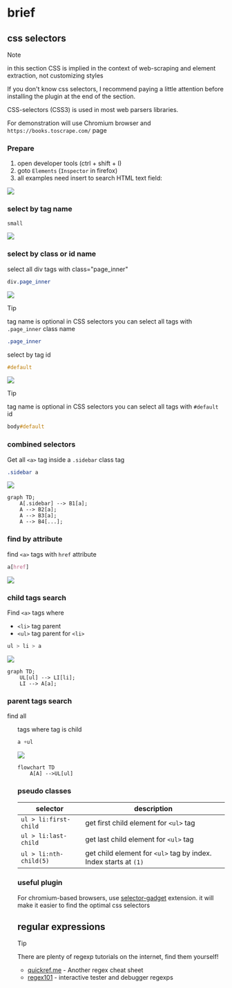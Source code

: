 # brief

## css selectors

>[!note] 
> in this section CSS is implied in the context of web-scraping and element extraction, not customizing styles
> 
> If you don't know css selectors, I recommend paying a little attention before installing the plugin 
> at the end of the section.

CSS-selectors (CSS3) is used in most web parsers libraries.  

For demonstration will use Chromium browser and `https://books.toscrape.com/` page 

### Prepare

1. open developer tools (ctrl + shift + I)
2. goto `Elements` (`Inspector` in firefox)
3. all examples need insert to search HTML text field:

![](assets/t_devtools.png)


### select by tag name

```css
small
```

![](assets/t_select_tag.png)

### select by class or id name

select all div tags with class="page_inner"

```css
div.page_inner
```

![](assets/t_select_class.png)

>[!tip]
> tag name is optional in CSS selectors
> you can select all tags with `.page_inner` class name
```css
.page_inner
```

select by tag id
```css
#default
```

![](assets/t_select_id.png)

>[!tip]
> tag name is optional in CSS selectors
> you can select all tags with `#default` id
```css
body#default
```

### combined selectors

Get all `<a>` tag  inside a `.sidebar` class tag

```css
.sidebar a
```

![](assets/t_select_combined.png)

```mermaid
graph TD;
    A[.sidebar] --> B1[a];
    A --> B2[a];
    A --> B3[a];
    A --> B4[...];
```

### find by attribute

find `<a>` tags with `href` attribute
```css
a[href]
```

![](assets/t_select_attr.png)

### child tags search

Find `<a>` tags where

- `<li>` tag parent
- `<ul>` tag parent for `<li>`

```css
ul > li > a
```

![](assets/t_child_find.png)

```mermaid
graph TD;
    UL[ul] --> LI[li];
    LI --> A[a];
```

### parent tags search

find all <ul> tags where <a> tag is child

```css
a +ul
```

![](assets/t_parent_find.png)

```mermaid
flowchart TD
    A[A] -->UL[ul]
```

### pseudo classes


| selector               | description                                                      |
|------------------------|------------------------------------------------------------------|
| `ul > li:first-child`  | get first child element for `<ul>` tag                           |
| `ul > li:last-child`   | get last child element for `<ul>` tag                            |
| `ul > li:nth-child(5)` | get child element for `<ul>` tag by index. Index starts at `(1)` |


### useful plugin

For chromium-based browsers, use 
[selector-gadget](https://chromewebstore.google.com/detail/selectorgadget/mhjhnkcfbdhnjickkkdbjoemdmbfginb)
extension. it will make it easier to find the optimal css selectors


## regular expressions

>[!tip]
> There are plenty of regexp tutorials on the internet, find them yourself!

- [quickref.me](https://quickref.me/regex.html) - Another regex cheat sheet
- [regex101](https://regex101.com/) - interactive tester and debugger regexps

